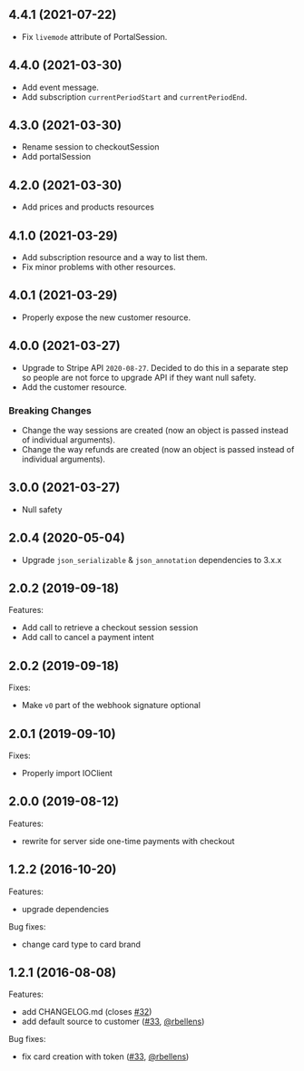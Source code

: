 ## 4.4.1 (2021-07-22)

- Fix `livemode` attribute of PortalSession.

## 4.4.0 (2021-03-30)

- Add event message.
- Add subscription `currentPeriodStart` and `currentPeriodEnd`.

## 4.3.0 (2021-03-30)

- Rename session to checkoutSession
- Add portalSession

## 4.2.0 (2021-03-30)

- Add prices and products resources

## 4.1.0 (2021-03-29)

- Add subscription resource and a way to list them.
- Fix minor problems with other resources.

## 4.0.1 (2021-03-29)

- Properly expose the new customer resource.

## 4.0.0 (2021-03-27)

- Upgrade to Stripe API `2020-08-27`. Decided to do this in a separate step so
  people are not force to upgrade API if they want null safety.
- Add the customer resource.

### Breaking Changes

- Change the way sessions are created (now an object is passed instead of
  individual arguments).
- Change the way refunds are created (now an object is passed instead of
  individual arguments).

## 3.0.0 (2021-03-27)

- Null safety

## 2.0.4 (2020-05-04)

- Upgrade `json_serializable` & `json_annotation` dependencies to 3.x.x

## 2.0.2 (2019-09-18)

Features:

  - Add call to retrieve a checkout session session
  - Add call to cancel a payment intent
 
## 2.0.2 (2019-09-18)

Fixes:

  - Make `v0` part of the webhook signature optional

## 2.0.1 (2019-09-10)

Fixes:

  - Properly import IOClient

## 2.0.0 (2019-08-12)

Features:

  - rewrite for server side one-time payments with checkout

## 1.2.2 (2016-10-20)

Features:

  - upgrade dependencies

Bug fixes:

  - change card type to card brand


## 1.2.1 (2016-08-08)

Features:

  - add CHANGELOG.md (closes [#32](https://github.com/exitlive/stripe-dart/issues/32))
  - add default source to customer ([#33](https://github.com/exitlive/stripe-dart/pull/33), [@rbellens](https://github.com/rbellens))

Bug fixes:

  - fix card creation with token ([#33](https://github.com/exitlive/stripe-dart/pull/33), [@rbellens](https://github.com/rbellens))

